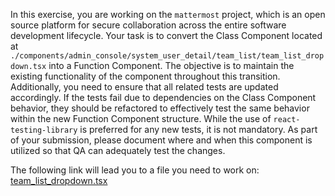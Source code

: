 In this exercise, you are working on the `mattermost` project, which is an open source platform for secure collaboration 
across the entire software development lifecycle. Your task is to convert the Class Component located at 
`./components/admin_console/system_user_detail/team_list/team_list_dropdown.tsx` into a Function Component. 
The objective is to maintain the existing functionality of the component throughout this transition. Additionally, you 
need to ensure that all related tests are updated accordingly. If the tests fail due to dependencies on the Class 
Component behavior, they should be refactored to effectively test the same behavior within the new Function Component 
structure. While the use of `react-testing-library` is preferred for any new tests, it is not mandatory. As part of your 
submission, please document where and when this component is utilized so that QA can adequately test the changes.

The following link will lead you to a file you need to work on: [team_list_dropdown.tsx](../../../mattermost/webapp/channels/src/components/admin_console/system_user_detail/team_list/team_list_dropdown.tsx)